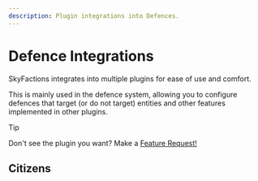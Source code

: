 ```yaml
---
description: Plugin integrations into Defences.
---
```


# Defence Integrations
SkyFactions integrates into multiple plugins for ease of use and comfort.

This is mainly used in the defence system, allowing you to configure defences that target (or do not target) entities and other features implemented in other plugins.

>[!TIP]
> Don't see the plugin you want?
> Make a [Feature Request!](https://github.com/TerraByteDev/SkyFactionsReborn/issues/new?assignees=&labels=enhancement&projects=&template=feature-request.yml)

## Citizens